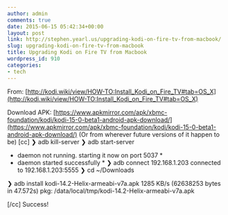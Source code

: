 ```yaml
---
author: admin
comments: true
date: 2015-06-15 05:42:34+00:00
layout: post
link: http://stephen.yearl.us/upgrading-kodi-on-fire-tv-from-macbook/
slug: upgrading-kodi-on-fire-tv-from-macbook
title: Upgrading Kodi on Fire TV from Macbook
wordpress_id: 910
categories:
- tech
---
```


From: [http://kodi.wiki/view/HOW-TO:Install_Kodi_on_Fire_TV#tab=OS_X](http://kodi.wiki/view/HOW-TO:Install_Kodi_on_Fire_TV#tab=OS_X)

Download APK:
[https://www.apkmirror.com/apk/xbmc-foundation/kodi/kodi-15-0-beta1-android-apk-download/](https://www.apkmirror.com/apk/xbmc-foundation/kodi/kodi-15-0-beta1-android-apk-download/)
(Or from wherever future versions of it happen to be)
[cc]
❯ adb kill-server
❯ adb start-server
* daemon not running. starting it now on port 5037 *
* daemon started successfully *
❯ adb connect 192.168.1.203
connected to 192.168.1.203:5555
❯ cd ~/Downloads

❯ adb install kodi-14.2-Helix-armeabi-v7a.apk
1285 KB/s (62638253 bytes in 47.572s)
pkg: /data/local/tmp/kodi-14.2-Helix-armeabi-v7a.apk

[/cc]
Success!
